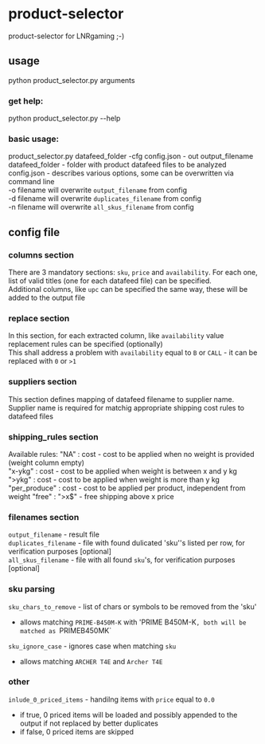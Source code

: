 # product-selector
product-selector for LNRgaming ;-)

## usage
python product_selector.py arguments  

### get help:  
python product_selector.py --help  

### basic usage:  
product_selector.py datafeed_folder -cfg config.json - out output_filename  
datafeed_folder - folder with product datafeed files to be analyzed  
config.json - describes various options, some can be overwritten via command line  
  -o filename will overwrite `output_filename` from config  
  -d filename will overwrite `duplicates_filename` from config  
  -n filename will overwrite `all_skus_filename` from config  
  
## config file
### columns section
There are 3 mandatory sections: `sku`, `price` and `availability`.
For each one, list of valid titles (one for each datafeed file) can be specified.  
Additional columns, like `upc` can be specified the same way, these will be added to the output file

### replace section
In this section, for each extracted column, like `availability` value replacement rules can be specified (optionally)  
This shall address a problem with `availability` equal to `B` or `CALL` - it can be replaced with `0` or `>1`  

### suppliers section
This section defines mapping of datafeed filename to supplier name. Supplier name is required for matchig appropriate shipping cost rules
to datafeed files

### shipping_rules section
   Available rules:
      "NA" : cost    - cost to be applied when no weight is provided (weight column empty)  
      "x-ykg" : cost - cost to be applied when weight is between x and y kg  
      ">ykg"  : cost - cost to be applied when weight is more than y kg  
      "per_produce" : cost - cost to be applied per product, independent from weight
      "free" : ">x$" - free shipping above x price 

### filenames section
`output_filename` - result file  
`duplicates_filename` - file with found dulicated 'sku''s listed per row, for verification purposes [optional]  
`all_skus_filename` - file with all found `sku`'s, for verification purposes [optional]  

### sku parsing
`sku_chars_to_remove` - list of chars or symbols to be removed from the 'sku'  
   * allows matching `PRIME-B450M-K` with 'PRIME B450M-K`, both will be matched as `PRIMEB450MK`  

`sku_ignore_case` - ignores case when matching `sku`
   * allows matching `ARCHER T4E` and `Archer T4E`
  
### other
`inlude_0_priced_items` - handilng items with `price` equal to `0.0` 
  * if true, 0 priced items will be loaded and possibly appended to the output if not replaced by better duplicates
  * if false, 0 priced items are skipped
  
 
